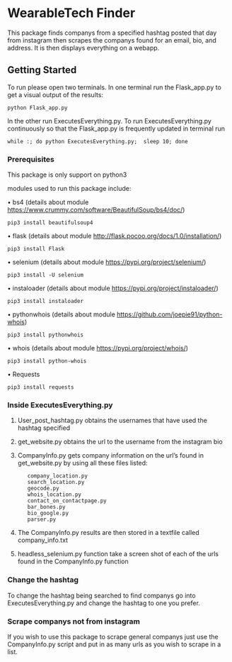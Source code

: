 # WearableTech Finder

This package finds companys from a specified hashtag posted that day from instagram then scrapes the companys found for an email, bio, and address. It is then displays everything on a webapp.

## Getting Started

To run please open two terminals. In one terminal run the Flask_app.py to get a visual output of the results:
```
python Flask_app.py
```
In the other run ExecutesEverything.py. To run ExecutesEverything.py continuously so that the Flask_app.py is frequently updated in terminal run 

```
while :; do python ExecutesEverything.py;  sleep 10; done
```

### Prerequisites
This package is only support on python3 

modules used to run this package include: 

•	bs4  (details about module  https://www.crummy.com/software/BeautifulSoup/bs4/doc/)
```
pip3 install beautifulsoup4
```
•	flask (details about module http://flask.pocoo.org/docs/1.0/installation/)
```
pip3 install Flask
```
•	selenium (details about module https://pypi.org/project/selenium/)
```
pip3 install -U selenium
```
•	instaloader (details about module https://pypi.org/project/instaloader/)
```
pip3 install instaloader
```
•	pythonwhois (details about module https://github.com/joepie91/python-whois)
```
pip3 install pythonwhois
```
• whois (details about module https://pypi.org/project/whois/)
```
pip3 install python-whois
```
• Requests
```
pip3 install requests
```

### Inside ExecutesEverything.py

1) User_post_hashtag.py obtains the usernames that have used the hashtag specified 
2) get_website.py obtains the url to the username from the instagram bio
3) CompanyInfo.py gets company information on the url’s found in get_website.py by using all these files listed:

          company_location.py
          search_location.py
          geocode.py
          whois_location.py
          contact_on_contactpage.py
          bar_bones.py
          bio_google.py
          parser.py


4) The CompanyInfo.py results are then stored in a textfile called company_info.txt
5) headless_selenium.py function take a screen shot of each of the urls found in the CompanyInfo.py function

### Change the hashtag

To change the hashtag being searched to find companys go into ExecutesEverything.py and change the hashtag to one you prefer.

### Scrape companys not from instagram

If you wish to use this package to scrape general companys just use the CompanyInfo.py script and put in as many urls as you wish to scrape in a list. 
